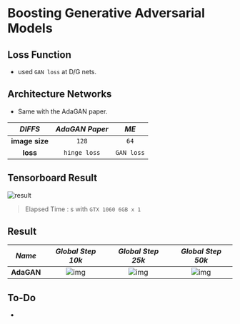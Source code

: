# Boosting Generative Adversarial Models

## Loss Function

* used ``GAN loss`` at D/G nets.

## Architecture Networks

* Same with the AdaGAN paper.

*DIFFS* | *AdaGAN Paper* | *ME*  |
 :---:  |     :---:      | :---: |
 **image size** | ``128`` | ``64`` |
 **loss** | ``hinge loss`` | ``GAN loss`` |

## Tensorboard Result

![result](./adagan_tb.png)

> Elapsed Time : s with ``GTX 1060 6GB x 1``

## Result

*Name* | *Global Step 10k* | *Global Step 25k* | *Global Step 50k*
:---: | :---: | :---: | :---:
**AdaGAN**     | ![img](./gen_img/train_00010000.png) | ![img](./gen_img/train_00025000.png) | ![img](./gen_img/train_00050000.png)

## To-Do
* 
